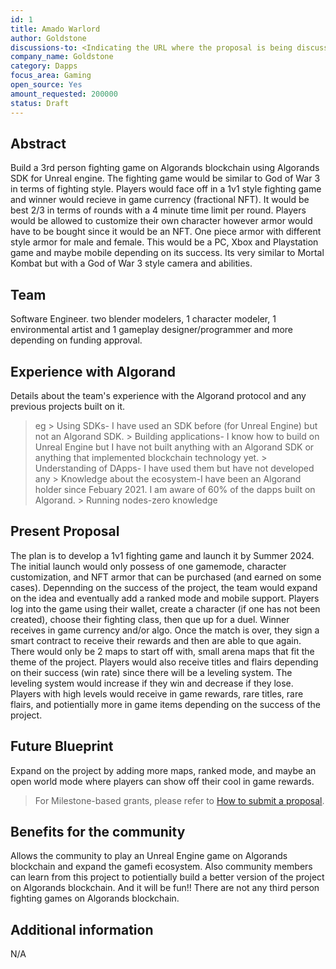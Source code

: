 ```yaml
---
id: 1
title: Amado Warlord 
author: Goldstone
discussions-to: <Indicating the URL where the proposal is being discussed>
company_name: Goldstone
category: Dapps
focus_area: Gaming
open_source: Yes
amount_requested: 200000
status: Draft
---
```


## Abstract
Build a 3rd person fighting game on Algorands blockchain using Algorands SDK for Unreal engine. The fighting game would be similar to God of War 3 in terms of fighting style. Players would face off in a 1v1 style fighting game and winner would recieve in game currency (fractional NFT). It would be 
best 2/3 in terms of rounds with a 4 minute time limit per round. Players would be allowed to customize their own character however armor would have to be bought since it would be an NFT. One piece armor with different style armor for male and female. 
This would be a PC, Xbox and Playstation game and maybe mobile depending on its success. Its very similar to Mortal Kombat but with a God of War 3 style camera and abilities. 
## Team
Software Engineer. two blender modelers, 1 character modeler, 1 environmental artist and 1 gameplay designer/programmer and more depending on funding approval.

## Experience with Algorand
Details about the team's experience with the Algorand protocol and any previous projects built on it.
> eg
    > Using SDKs- I have used an SDK before (for Unreal Engine) but not an Algorand SDK.
    > Building applications- I know how to build on Unreal Engine but I have not built anything with an Algorand SDK or anything that implemented blockchain technology yet. 
    > Understanding of DApps- I have used them but have not developed any
    > Knowledge about the ecosystem-I have been an Algorand holder since Febuary 2021. I am aware of 60% of the dapps built on Algorand. 
    > Running nodes-zero knowledge 

## Present Proposal
The plan is to develop a 1v1 fighting game and launch it by Summer 2024. The initial launch would only possess of one gamemode, character customization, and NFT armor that can be purchased (and earned on some cases). Depennding on the success of the project,
the team would expand on the idea and eventually add a ranked mode and mobile support. Players log into the game using their wallet, create a character (if one has not been created), choose their fighting class, then que up for a duel. Winner receives in game currency 
and/or algo. Once the match is over, they sign a smart contract to receive their rewards and then are able to que again. There would only be 2 maps to start off with, small arena maps that fit the theme of the project. Players would also receive titles 
and flairs depending on their success (win rate) since there will be a leveling system. The leveling system would increase if they win and decrease if they lose. Players with high levels would receive in game rewards, rare titles, rare flairs, and potientially more 
in game items depending on the success of the project. 

## Future Blueprint
Expand on the project by adding more maps, ranked mode, and maybe an open world mode where players can show off their cool in game rewards. 

> For Milestone-based grants, please refer to <a href="https://github.com/algorandfoundation/ARCs/blob/main/ARCs/arc-0034.md#submit-a-proposal"> How to submit a proposal</a>.

## Benefits for the community
Allows the community to play an Unreal Engine game on Algorands blockchain and expand the gamefi ecosystem. Also community members can learn from this project to potientially build a better version of the project on Algorands blockchain. And it 
will be fun!! There are not any third person fighting games on Algorands blockchain.

## Additional information
N/A
